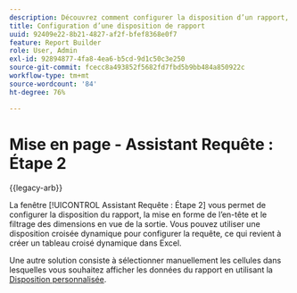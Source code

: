 ```yaml
---
description: Découvrez comment configurer la disposition d’un rapport, le formatage des en-têtes et le filtrage des dimensions pour la sortie.
title: Configuration d’une disposition de rapport
uuid: 92409e22-8b21-4827-af2f-bfef8368e0f7
feature: Report Builder
role: User, Admin
exl-id: 92894877-4fa8-4ea6-b5cd-9d1c50c3e250
source-git-commit: fcecc8a493852f5682fd7fbd5b9bb484a850922c
workflow-type: tm+mt
source-wordcount: '84'
ht-degree: 76%

---
```


# Mise en page - Assistant Requête : Étape 2

{{legacy-arb}}

La fenêtre [!UICONTROL Assistant Requête : Étape 2] vous permet de configurer la disposition du rapport, la mise en forme de l’en-tête et le filtrage des dimensions en vue de la sortie. Vous pouvez utiliser une disposition croisée dynamique pour configurer la requête, ce qui revient à créer un tableau croisé dynamique dans Excel.

Une autre solution consiste à sélectionner manuellement les cellules dans lesquelles vous souhaitez afficher les données du rapport en utilisant la [Disposition personnalisée](/help/analyze/legacy-report-builder/layout/configure-the-custom-layout.md).
